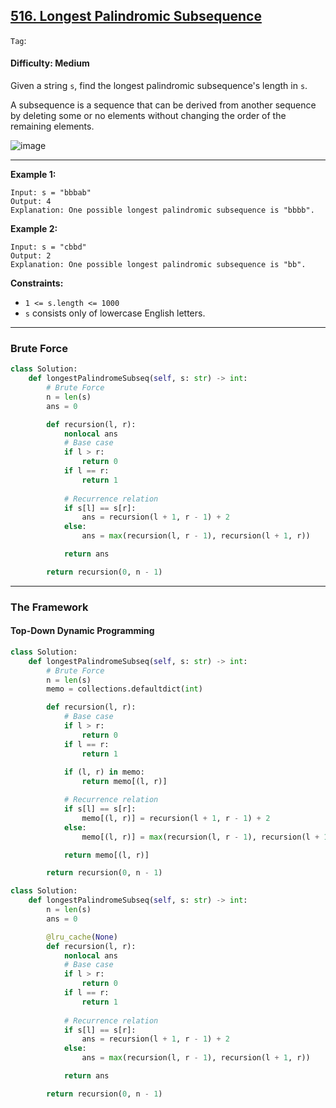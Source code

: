 ## [516. Longest Palindromic Subsequence](https://leetcode.com/problems/longest-palindromic-subsequence/)

```Tag```: 

#### Difficulty: Medium

Given a string ```s```, find the longest palindromic subsequence's length in ```s```.

A subsequence is a sequence that can be derived from another sequence by deleting some or no elements without changing the order of the remaining elements.

![image](https://user-images.githubusercontent.com/35042430/232164473-a3479acf-1cf1-41a7-89bb-a8bd6414aeaf.png)

---

__Example 1:__
```
Input: s = "bbbab"
Output: 4
Explanation: One possible longest palindromic subsequence is "bbbb".
```

__Example 2:__
```
Input: s = "cbbd"
Output: 2
Explanation: One possible longest palindromic subsequence is "bb".
```

__Constraints:__

- ```1 <= s.length <= 1000```
- ```s``` consists only of lowercase English letters.

---

### Brute Force

```Python
class Solution:
    def longestPalindromeSubseq(self, s: str) -> int:
        # Brute Force 
        n = len(s)
        ans = 0

        def recursion(l, r):
            nonlocal ans
            # Base case
            if l > r:
                return 0
            if l == r:
                return 1
            
            # Recurrence relation
            if s[l] == s[r]:
                ans = recursion(l + 1, r - 1) + 2
            else:
                ans = max(recursion(l, r - 1), recursion(l + 1, r))

            return ans

        return recursion(0, n - 1)
```

---

### The Framework

#### Top-Down Dynamic Programming

```Python
class Solution:
    def longestPalindromeSubseq(self, s: str) -> int:
        # Brute Force 
        n = len(s)
        memo = collections.defaultdict(int)

        def recursion(l, r):
            # Base case
            if l > r:
                return 0
            if l == r:
                return 1
            
            if (l, r) in memo:
                return memo[(l, r)]

            # Recurrence relation
            if s[l] == s[r]:
                memo[(l, r)] = recursion(l + 1, r - 1) + 2
            else:
                memo[(l, r)] = max(recursion(l, r - 1), recursion(l + 1, r))

            return memo[(l, r)]

        return recursion(0, n - 1)
```

```Python
class Solution:
    def longestPalindromeSubseq(self, s: str) -> int:
        n = len(s)
        ans = 0

        @lru_cache(None)
        def recursion(l, r):
            nonlocal ans
            # Base case
            if l > r:
                return 0
            if l == r:
                return 1
            
            # Recurrence relation
            if s[l] == s[r]:
                ans = recursion(l + 1, r - 1) + 2
            else:
                ans = max(recursion(l, r - 1), recursion(l + 1, r))

            return ans

        return recursion(0, n - 1)
```
